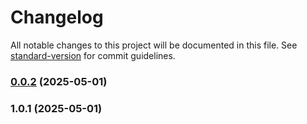 # Changelog

All notable changes to this project will be documented in this file. See [standard-version](https://github.com/conventional-changelog/standard-version) for commit guidelines.

### [0.0.2](https://github.com/Azrideus/obsidian-az-dnd/compare/v1.0.1...v0.0.2) (2025-05-01)

### 1.0.1 (2025-05-01)
